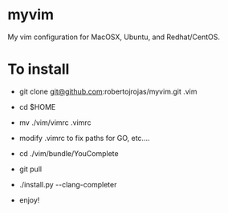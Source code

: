 # myvim
My vim configuration for MacOSX, Ubuntu, and Redhat/CentOS.

# To install

- git clone git@github.com:robertojrojas/myvim.git .vim

- cd $HOME

- mv ./vim/vimrc .vimrc

- modify .vimrc to fix paths for GO, etc....

- cd ./vim/bundle/YouComplete

- git pull

- ./install.py --clang-completer

- enjoy!
